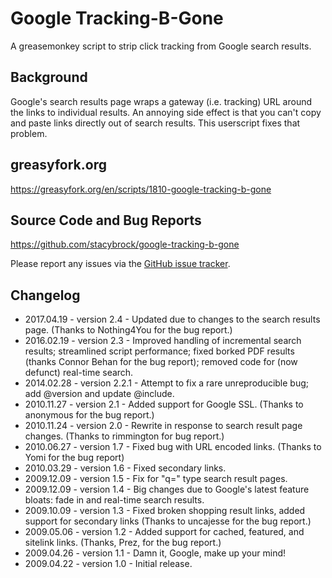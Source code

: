 # Google Tracking-B-Gone

A greasemonkey script to strip click tracking from Google search results.

## Background

Google's search results page wraps a gateway (i.e. tracking) URL around the links to individual results. An annoying side effect is that you can't copy and paste links directly out of search results. This userscript fixes that problem.

## greasyfork.org

https://greasyfork.org/en/scripts/1810-google-tracking-b-gone

## Source Code and Bug Reports

https://github.com/stacybrock/google-tracking-b-gone

Please report any issues via the [GitHub issue tracker](https://github.com/stacybrock/google-tracking-b-gone/issues).

## Changelog

* 2017.04.19 - version 2.4 - Updated due to changes to the search results page. (Thanks to Nothing4You for the bug report.)
* 2016.02.19 - version 2.3 - Improved handling of incremental search results; streamlined script performance; fixed borked PDF results (thanks Connor Behan for the bug report); removed code for (now defunct) real-time search.
* 2014.02.28 - version 2.2.1 - Attempt to fix a rare unreproducible bug; add @version and update @include.
* 2010.11.27 - version 2.1 - Added support for Google SSL. (Thanks to anonymous for the bug report.)
* 2010.11.24 - version 2.0 - Rewrite in response to search result page changes. (Thanks to rimmington for bug report.)
* 2010.06.27 - version 1.7 - Fixed bug with URL encoded links. (Thanks to Yomi for the bug report)
* 2010.03.29 - version 1.6 - Fixed secondary links.
* 2009.12.09 - version 1.5 - Fix for "q=" type search result pages.
* 2009.12.09 - version 1.4 - Big changes due to Google's latest feature bloats: fade in and real-time search results.
* 2009.10.09 - version 1.3 - Fixed broken shopping result links, added support for secondary links (Thanks to uncajesse for the bug report.)
* 2009.05.06 - version 1.2 - Added support for cached, featured, and sitelink links. (Thanks, Prez, for the bug report.)
* 2009.04.26 - version 1.1 - Damn it, Google, make up your mind!
* 2009.04.22 - version 1.0 - Initial release.
